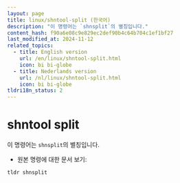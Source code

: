 ```yaml
---
layout: page
title: linux/shntool-split (한국어)
description: "이 명령어는 `shnsplit`의 별칭입니다."
content_hash: f90a6e08c9e829ec2def90b4c64b704c1ef1bf27
last_modified_at: 2024-11-12
related_topics:
  - title: English version
    url: /en/linux/shntool-split.html
    icon: bi bi-globe
  - title: Nederlands version
    url: /nl/linux/shntool-split.html
    icon: bi bi-globe
tldri18n_status: 2
---
```

# shntool split

이 명령어는 `shnsplit`의 별칭입니다.

- 원본 명령에 대한 문서 보기:

`tldr shnsplit`
